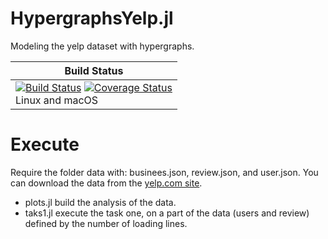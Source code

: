 # HypergraphsYelp.jl
Modeling the yelp dataset with hypergraphs.


| **Build Status** |
|--------------|
| [![Build Status][travis-img]][travis-url]  [![Coverage Status][codecov-img]][codecov-url] <br/> Linux and macOS |

# Execute

Require the folder data with: businees.json, review.json, and user.json. You can download the data from the [yelp.com site](https://www.yelp.com/dataset/download).

- plots.jl build the analysis of the data.
- taks1.jl execute the task one, on a part of the data (users and review) defined by the number of loading lines.


[docs-latest-img]: https://img.shields.io/badge/docs-latest-blue.svg
[docs-dev-url]: https://github.com/aleant93/HypergraphsYelp.jl/editlatest

[travis-img]: https://travis-ci.com/aleant93/HypergraphsYelp.jl.svg?branch=master
[travis-url]: https://travis-ci.com/aleant93/HypergraphsYelp.jl

[codecov-img]: https://coveralls.io/repos/github/aleant93/hypergraphs-yelp.jl/badge.svg?branch=master
[codecov-url]: https://coveralls.io/github/aleant93/hypergraphs-yelp.jl?branch=master

